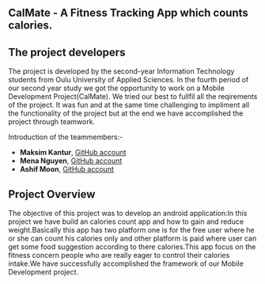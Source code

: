 ## CalMate - A Fitness Tracking App which counts calories.

## The project developers

The project is developed by the second-year Information Technology students from Oulu University of Applied Sciences.
In the fourth period of our second year study we got the opportunity to work on a Mobile Development Project(CalMate). We tried our best to fullfil all the reqirements of the project. 
It was fun and at the same time challenging to impliment all the functionality of the project but at the end we have accomplished the project through teamwork.

Introduction of the teammembers:-
- **Maksim Kantur**, [GitHub account](https://github.com/MaksimKantur)
- **Mena Nguyen**, [GitHub account](https://github.com/m3na02)
- **Ashif Moon**, [GitHub account](https://github.com/AshifkhaMoon)

  
## Project Overview

The objective of this project was to develop an android application:In this project we have build an calories count app and how to gain and reduce weight.Basically this app has two platform one is for the free user where he or she can count his calories only and other platform is paid where user can get some food suggestion according to there calories.This app focus on the fitness concern people who are really eager to control their calories intake.We have successfully accomplished the framework of our Mobile Development project.
